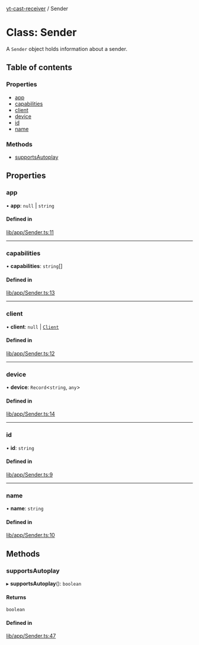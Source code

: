 [yt-cast-receiver](../README.md) / Sender

# Class: Sender

A `Sender` object holds information about a sender.

## Table of contents

### Properties

- [app](Sender.md#app)
- [capabilities](Sender.md#capabilities)
- [client](Sender.md#client)
- [device](Sender.md#device)
- [id](Sender.md#id)
- [name](Sender.md#name)

### Methods

- [supportsAutoplay](Sender.md#supportsautoplay)

## Properties

### app

• **app**: ``null`` \| `string`

#### Defined in

[lib/app/Sender.ts:11](https://github.com/patrickkfkan/yt-cast-receiver/blob/a7c9efd/src/lib/app/Sender.ts#L11)

___

### capabilities

• **capabilities**: `string`[]

#### Defined in

[lib/app/Sender.ts:13](https://github.com/patrickkfkan/yt-cast-receiver/blob/a7c9efd/src/lib/app/Sender.ts#L13)

___

### client

• **client**: ``null`` \| [`Client`](../interfaces/Client.md)

#### Defined in

[lib/app/Sender.ts:12](https://github.com/patrickkfkan/yt-cast-receiver/blob/a7c9efd/src/lib/app/Sender.ts#L12)

___

### device

• **device**: `Record`<`string`, `any`\>

#### Defined in

[lib/app/Sender.ts:14](https://github.com/patrickkfkan/yt-cast-receiver/blob/a7c9efd/src/lib/app/Sender.ts#L14)

___

### id

• **id**: `string`

#### Defined in

[lib/app/Sender.ts:9](https://github.com/patrickkfkan/yt-cast-receiver/blob/a7c9efd/src/lib/app/Sender.ts#L9)

___

### name

• **name**: `string`

#### Defined in

[lib/app/Sender.ts:10](https://github.com/patrickkfkan/yt-cast-receiver/blob/a7c9efd/src/lib/app/Sender.ts#L10)

## Methods

### supportsAutoplay

▸ **supportsAutoplay**(): `boolean`

#### Returns

`boolean`

#### Defined in

[lib/app/Sender.ts:47](https://github.com/patrickkfkan/yt-cast-receiver/blob/a7c9efd/src/lib/app/Sender.ts#L47)
